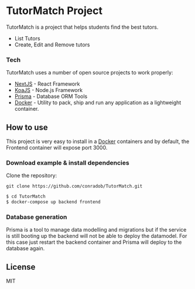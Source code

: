# TutorMatch Project

TutorMatch is a project that helps students find the best tutors.

  - List Tutors
  - Create, Edit and Remove tutors

### Tech

TutorMatch uses a number of open source projects to work properly:

* [NextJS](https://nextjs.org) - React Framework
* [KoaJS](https://koajs.com/) - Node.js Framework
* [Prisma](https://www.prisma.io/) - Database ORM Tools
* [Docker](https://www.docker.com/) - Utility to pack, ship and run any application as a lightweight container.

## How to use

This project is very easy to install in a [Docker](https://www.docker.com/) containers and by default, the Frontend container will expose port 3000.

### Download example & install dependencies

Clone the repository:

```
git clone https://github.com/conradob/TutorMatch.git
```

```sh
$ cd TutorMatch
$ docker-compose up backend frontend
```

### Database generation

Prisma is a tool to manage data modelling and migrations but if the service is still booting up the backend will not be able to deploy the datamodel.
For this case just restart the backend container and Prisma will deploy to the database again.

License
----

MIT

